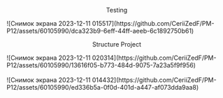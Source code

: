 <p align="center">
Testing
</p>
![Снимок экрана 2023-12-11 015517](https://github.com/CeriiZedF/PM-P12/assets/60105990/dca323b9-6eff-44ff-aeeb-6c1892750b61)<br/>
<p align="center">
Structure Project
</p>
![Снимок экрана 2023-12-11 020314](https://github.com/CeriiZedF/PM-P12/assets/60105990/13616f05-b773-484d-9075-7a23a5f9f956)<br/>
<br/>
![Снимок экрана 2023-12-11 014432](https://github.com/CeriiZedF/PM-P12/assets/60105990/ed336b5a-0f0d-401d-a447-af073dda9aa8)<br/>
